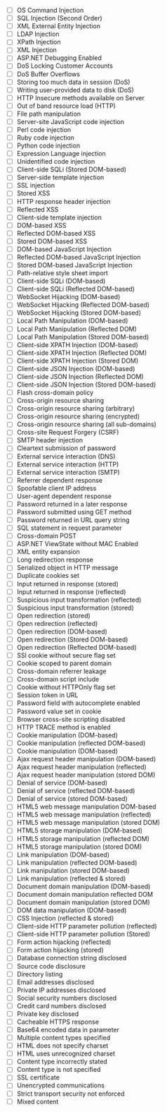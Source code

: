 - [ ] OS Command Injection
- [ ] SQL Injection (Second Order)
- [ ] XML External Entity Injection
- [ ] LDAP Injection
- [ ] XPath Injection
- [ ] XML Injection
- [ ] ASP.NET Debugging Enabled
- [ ] DoS Locking Customer Accounts
- [ ] DoS Buffer Overflows
- [ ] Storing too much data in session (DoS)
- [ ] Writing user-provided data to disk (DoS)
- [ ] HTTP Insecure methods available on Server
- [ ] Out of band resource load (HTTP)
- [ ] File path manipulation
- [ ] Server-site JavaScript code injection
- [ ] Perl code injection
- [ ] Ruby code injection
- [ ] Python code injection
- [ ] Expression Language injection
- [ ] Unidentified code injection
- [ ] Client-side SQLi (Stored DOM-based)
- [ ] Server-side template injection
- [ ] SSL injection
- [ ] Stored XSS
- [ ] HTTP response header injection
- [ ] Reflected XSS
- [ ] Client-side template injection
- [ ] DOM-based XSS
- [ ] Reflected DOM-based XSS
- [ ] Stored DOM-based XSS
- [ ] DOM-based JavaScript Injection
- [ ] Reflected DOM-based JavaScript Injection
- [ ] Stored DOM-based JavaScript Injection
- [ ] Path-relative style sheet import
- [ ] Client-side SQLi (DOM-based)
- [ ] Client-side SQLi (Reflected DOM-based)
- [ ] WebSocket Hijacking (DOM-based)
- [ ] WebSocket Hijacking (Reflected DOM-based)
- [ ] WebSocket Hijacking (Stored DOM-based)
- [ ] Local Path Manipulation (DOM-based)
- [ ] Local Path Manipulation (Reflected DOM)
- [ ] Local Path Manipulation (Stored DOM-based)
- [ ] Client-side XPATH Injection (DOM-based)
- [ ] Client-side XPATH Injection (Reflected DOM)
- [ ] Client-side XPATH Injection (Stored DOM)
- [ ] Client-side JSON Injection (DOM-based)
- [ ] Client-side JSON Injection (Reflected DOM)
- [ ] Client-side JSON Injection (Stored DOM-based)
- [ ] Flash cross-domain policy
- [ ] Cross-origin resource sharing
- [ ] Cross-origin resource sharing (arbitrary)
- [ ] Cross-origin resource sharing (encrypted)
- [ ] Cross-origin resource sharing (all sub-domains)
- [ ] Cross-site Request Forgery (CSRF)
- [ ] SMTP header injection
- [ ] Cleartext submission of password
- [ ] External service interaction (DNS)
- [ ] External service interaction (HTTP)
- [ ] External service interaction (SMTP)
- [ ] Referrer dependent response
- [ ] Spoofable client IP address
- [ ] User-agent dependent response
- [ ] Password returned in a later response
- [ ] Password submitted using GET method
- [ ] Password returned in URL query string
- [ ] SQL statement in request parameter
- [ ] Cross-domain POST
- [ ] ASP.NET ViewState without MAC Enabled
- [ ] XML entity expansion
- [ ] Long redirection response
- [ ] Serialized object in HTTP message
- [ ] Duplicate cookies set
- [ ] Input returned in response (stored)
- [ ] Input returned in response (reflected)
- [ ] Suspicious input transformation (reflected)
- [ ] Suspicious input transformation (stored)
- [ ] Open redirection (stored)
- [ ] Open redirection (reflected)
- [ ] Open redirection (DOM-based)
- [ ] Open redirection (Stored DOM-based)
- [ ] Open redirection (Reflected DOM-based)
- [ ] SSl cookie without secure flag set
- [ ] Cookie scoped to parent domain
- [ ] Cross-domain referrer leakage
- [ ] Cross-domain script include
- [ ] Cookie without HTTPOnly flag set
- [ ] Session token in URL
- [ ] Password field with autocomplete enabled
- [ ] Password value set in cookie
- [ ] Browser cross-site scripting disabled
- [ ] HTTP TRACE method is enabled
- [ ] Cookie manipulation (DOM-based)
- [ ] Cookie manipulation (reflected DOM-based)
- [ ] Cookie manipulation (DOM-based)
- [ ] Ajax request header manipulation (DOM-based)
- [ ] Ajax request header manipulation (reflected)
- [ ] Ajax request header manipulation (stored DOM)
- [ ] Denial of service (DOM-based)
- [ ] Denial of service (reflected DOM-based)
- [ ] Denial of service (stored DOM-based)
- [ ] HTML5 web message manipulation DOM-based
- [ ] HTML5 web message manipulation (reflected)
- [ ] HTML5 web message manipulation (stored DOM)
- [ ] HTML5 storage manipulation (DOM-based)
- [ ] HTML5 storage manipulation (reflected DOM)
- [ ] HTML5 storage manipulation (stored DOM)
- [ ] Link manipulation (DOM-based)
- [ ] Link manipulation (reflected DOM-based)
- [ ] Link manipulation (stored DOM-based)
- [ ] Link manipulation (reflected & stored)
- [ ] Document domain manipulation (DOM-based)
- [ ] Document domain manipulation reflected DOM
- [ ] Document domain manipulation (stored DOM)
- [ ] DOM data manipulation (DOM-based)
- [ ] CSS Injection (reflected & stored)
- [ ] Client-side HTTP parameter pollution (reflected)
- [ ] Client-side HTTP parameter pollution (Stored)
- [ ] Form action hijacking (reflected)
- [ ] Form action hijacking (stored)
- [ ] Database connection string disclosed
- [ ] Source code disclosure
- [ ] Directory listing
- [ ] Email addresses disclosed
- [ ] Private IP addresses disclosed
- [ ] Social security numbers disclosed
- [ ] Credit card numbers disclosed
- [ ] Private key disclosed
- [ ] Cacheable HTTPS response
- [ ] Base64 encoded data in parameter
- [ ] Multiple content types specified
- [ ] HTML does not specify charset
- [ ] HTML uses unrecognized charset
- [ ] Content type incorrectly stated
- [ ] Content type is not specified
- [ ] SSL certificate
- [ ] Unencrypted communications
- [ ] Strict transport security not enforced
- [ ] Mixed content
